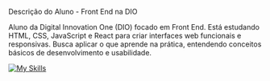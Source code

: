 Descrição do Aluno - Front End na DIO

Aluno da Digital Innovation One (DIO) focado em Front End. Está estudando HTML, CSS, JavaScript e React para criar interfaces web funcionais e responsivas. Busca aplicar o que aprende na prática, entendendo conceitos básicos de desenvolvimento e usabilidade.

[![My Skills](https://skillicons.dev/icons?i=js,html,css)](https://skillicons.dev)
